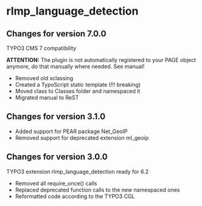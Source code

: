 rlmp_language_detection
=======================

Changes for version 7.0.0
-------------------------

TYPO3 CMS 7 compatibility

**ATTENTION:** The plugin is not automatically registered to your PAGE object anymore, do that manually where needed.
See manual!

* Removed old xclassing
* Created a TypoScript static template (!!! breaking)
* Moved class to Classes folder and namespaced it
* Migrated manual to ReST

Changes for version 3.1.0
-------------------------

* Added support for PEAR package Net_GeoIP
* Removed support for deprecated extension ml_geoip

Changes for version 3.0.0
-------------------------

TYPO3 extension rlmp_language_detection ready for 6.2

* Removed all require_once() calls
* Replaced deprecated function calls to the new namespaced ones
* Reformatted code according to the TYPO3 CGL